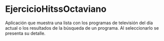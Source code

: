 # EjercicioHitssOctaviano

Aplicación que muestra una lista con los programas de televisión del día actual o los resultados de la búsqueda de un programa. Al seleccionarlo se presenta su detalle.
